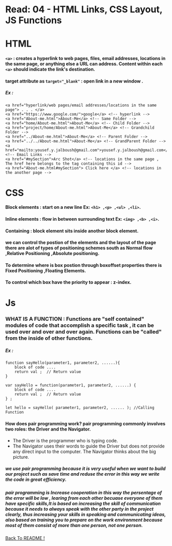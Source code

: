 # Read: 04 - HTML Links, CSS Layout, JS Functions

# HTML

#### `<a>` : creates a hyperlink to web pages, files, email addresses, locations in the same page, or anything else a URL can address. Content within each `<a>` should indicate the link's destination.
#### target attribute as `target="_blank"` : open link in a new window .
##### Ex :
~~~~
<a href="hyperlink/web pages/email addresses/locations in the same page"> . . . </a>
<a href="https://www.google.com/">google</a> <!-- hyperlink -->
<a href="About-me.html">About-Me</a> <!-- Same Folder -->
<a href="home/About-me.html">About-Me</a> <!-- Child Folder -->
<a href="project/home/About-me.html">About-Me</a> <!-- Grandchild Folder -->
<a href="../About-me.html">About-Me</a> <!-- Parent Folder -->
<a href="../../About-me.html">About-Me</a> <!-- GrandParent Folder -->
<a href="mailto:yousef.y.jalboush@gmail.com">yousef.y.jalboush@gmail.com</a> <!-- Email Links -->
<a href="#mySection">Arc Shot</a> <!-- locations in the same page , The href here belongs to the tag containing this id -->
<a href="About-me.html#mySection"> Click here </a> <!-- locations in the another page -->
~~~~

# CSS 

#### Block elements : start on a new line Ex: `<h1> ,<p> ,<ul> ,<li>`.

#### Inline elements : flow in between surrounding text Ex: `<img> ,<b> ,<i>`.

#### Containing : block element sits inside another block element.

#### we can control the postion of the elements and the layout of the page there are alot of types of  positioning schemes south as Normal flow ,Relative Positioning ,Absolute positioning.

#### To determine where is box postion through boxoffset properties there is Fixed Positioning ,Floating Elements.

#### To control which box have the priority to appear : z-index.

# Js

### WHAT IS A FUNCTION : Functions are "self contained" modules of code that accomplish a specific task , it can be used over and over and over again. Functions can be "called" from the inside of other functions.

##### Ex :
~~~~
function sayHello(parameter1, parameter2, ......){
	block of code ....
	return val ;  // Return value
}

var sayHello = function(parameter1, parameter2, ......) { 
	block of code ....
	return val ;  // Return value
} ; 

let hello = sayHello( parameter1, parameter2, ...... ); //Calling Function
~~~~



#### How does pair programming work? pair programming commonly involves two roles: the Driver and the Navigator. 
* The Driver is the programmer who is typing code.
* The Navigator uses their words to guide the Driver but does not provide any direct input to the computer. The Navigator thinks about the big picture.

##### we use pair programming  because it is very useful when we want to build our project such as save time and  reduse the error in this way we write the code in great efficiency.
##### pair programming is Increase cooperation  in this way the persentage of the error will be low , learing from each other becuase everyone of them have specific skills,It is based on increasing the skill of communication because it needs to always speak with the other party in the project clearly, thus increasing your skills in speaking and communicating ideas, also based on training you to prepare on the work environment because most of them consist of more than one person, not one person.



[ Back To README !]( https://yousefabujalboush.github.io/reading-notes/ )